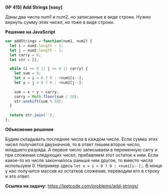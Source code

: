 **(№ 415) Add Strings [easy]**

Даны два числа num1 и num2, но записанные в виде строки. Нужно вернуть сумму этих чисел, но тоже в виде строки.

**Решение на JavaScript**

```javascript
var addStrings = function(num1, num2) {
  let i = num1.length - 1;
  let j = num2.length - 1;
  let carry = 0;
  let str = [];

  while (i >= 0 || j >= 0 || carry) {
    let sum = 0;
    let x = i < 0 ? 0 : +num1[i--];
    let y = j < 0 ? 0 : +num2[j--];
    
    sum = x + y + carry;
    carry = Math.floor(sum / 10);
    str.unshift(sum % 10);
  }
  
  return str.join('');
};
```

**Объяснение решения**

Будем складывать последние числа в каждом числе. Если сумма этих чисел получается двузначной, то в ответ пишем второе число, младшего разряда. А первое число записываем в переменную carry и при сложении следующих чисел, прибавляем этот остаток к ним. Если какое-то из числе закончилось раньше чем другое, то вместо числа используем 0. Например здесь `let x = i < 0 ? 0 : +num1[i--];`. В конце у нас получится массив из остатков сложения, переводим его в строку и это ответ.

**Ссылка на задачу:** https://leetcode.com/problems/add-strings/